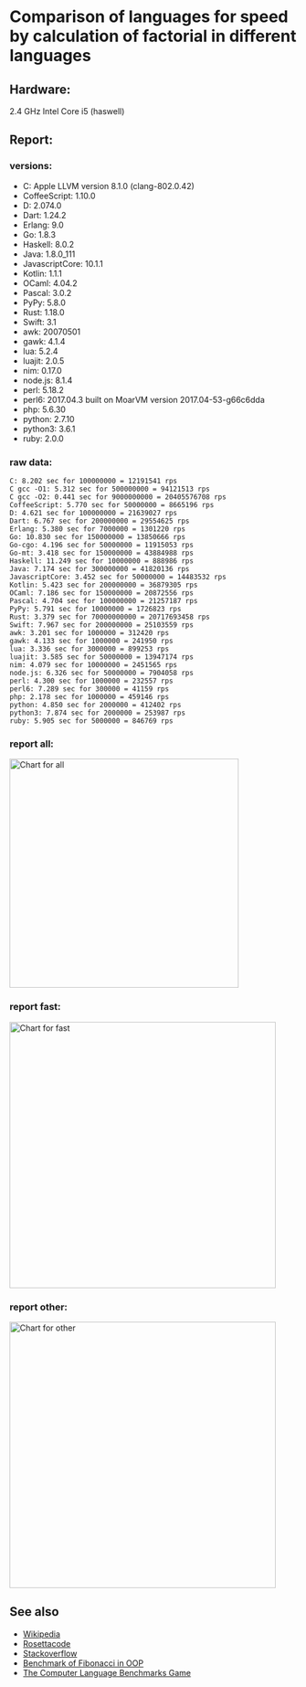 Comparison of languages for speed by calculation of factorial in different languages
====================================================================================

Hardware:
---------
2.4 GHz Intel Core i5 (haswell)

Report:
-------
### versions:

  * C: Apple LLVM version 8.1.0 (clang-802.0.42)
  * CoffeeScript: 1.10.0
  * D: 2.074.0
  * Dart: 1.24.2
  * Erlang: 9.0
  * Go: 1.8.3
  * Haskell: 8.0.2
  * Java: 1.8.0_111
  * JavascriptCore: 10.1.1
  * Kotlin: 1.1.1
  * OCaml: 4.04.2
  * Pascal: 3.0.2
  * PyPy: 5.8.0
  * Rust: 1.18.0
  * Swift: 3.1
  * awk: 20070501
  * gawk: 4.1.4
  * lua: 5.2.4
  * luajit: 2.0.5
  * nim: 0.17.0
  * node.js: 8.1.4
  * perl: 5.18.2
  * perl6: 2017.04.3 built on MoarVM version 2017.04-53-g66c6dda
  * php: 5.6.30
  * python: 2.7.10
  * python3: 3.6.1
  * ruby: 2.0.0


### raw data:

    C: 8.202 sec for 100000000 = 12191541 rps
    C gcc -O1: 5.312 sec for 500000000 = 94121513 rps
    C gcc -O2: 0.441 sec for 9000000000 = 20405576708 rps
    CoffeeScript: 5.770 sec for 50000000 = 8665196 rps
    D: 4.621 sec for 100000000 = 21639027 rps
    Dart: 6.767 sec for 200000000 = 29554625 rps
    Erlang: 5.380 sec for 7000000 = 1301220 rps
    Go: 10.830 sec for 150000000 = 13850666 rps
    Go-cgo: 4.196 sec for 50000000 = 11915053 rps
    Go-mt: 3.418 sec for 150000000 = 43884988 rps
    Haskell: 11.249 sec for 10000000 = 888986 rps
    Java: 7.174 sec for 300000000 = 41820136 rps
    JavascriptCore: 3.452 sec for 50000000 = 14483532 rps
    Kotlin: 5.423 sec for 200000000 = 36879305 rps
    OCaml: 7.186 sec for 150000000 = 20872556 rps
    Pascal: 4.704 sec for 100000000 = 21257187 rps
    PyPy: 5.791 sec for 10000000 = 1726823 rps
    Rust: 3.379 sec for 70000000000 = 20717693458 rps
    Swift: 7.967 sec for 200000000 = 25103559 rps
    awk: 3.201 sec for 1000000 = 312420 rps
    gawk: 4.133 sec for 1000000 = 241950 rps
    lua: 3.336 sec for 3000000 = 899253 rps
    luajit: 3.585 sec for 50000000 = 13947174 rps
    nim: 4.079 sec for 10000000 = 2451565 rps
    node.js: 6.326 sec for 50000000 = 7904058 rps
    perl: 4.300 sec for 1000000 = 232557 rps
    perl6: 7.289 sec for 300000 = 41159 rps
    php: 2.178 sec for 1000000 = 459146 rps
    python: 4.850 sec for 2000000 = 412402 rps
    python3: 7.874 sec for 2000000 = 253987 rps
    ruby: 5.905 sec for 5000000 = 846769 rps


### report all:

<img alt="Chart for all" width="401" src="https://chart.googleapis.com/chart?cht=bhs&chs=602x498&chd=t%3A94121512%2C43884988%2C41820136%2C36879304%2C29554624%2C25103558%2C21639027%2C21257186%2C20872556%2C14483531%2C13947173%2C13850665%2C12191540%2C11915052%2C8665196%2C7904058%2C2451564%2C1726823%2C1301220%2C899252%2C888986%2C846768%2C459146%2C412402%2C312420%2C253986%2C241949%2C232556&chco=4d89f9&chbh=12&chds=0,94121512.9061866&chxt=x,y,r&chxl=1%3A%7Cperl%7Cgawk%7Cpython3%7Cawk%7Cpython%7Cphp%7Cruby%7CHaskell%7Clua%7CErlang%7CPyPy%7Cnim%7Cnode.js%7CCoffeeScript%7CGo-cgo%7CC%7CGo%7Cluajit%7CJavascriptCore%7COCaml%7CPascal%7CD%7CSwift%7CDart%7CKotlin%7CJava%7CGo-mt%7CC%20gcc%20-O1%7C2%3A%7C232556%20rps%7C241949%20rps%7C253986%20rps%7C312420%20rps%7C412402%20rps%7C459146%20rps%7C846768%20rps%7C888986%20rps%7C899252%20rps%7C1301220%20rps%7C1726823%20rps%7C2451564%20rps%7C7904058%20rps%7C8665196%20rps%7C11915052%20rps%7C12191540%20rps%7C13850665%20rps%7C13947173%20rps%7C14483531%20rps%7C20872556%20rps%7C21257186%20rps%7C21639027%20rps%7C25103558%20rps%7C29554624%20rps%7C36879304%20rps%7C41820136%20rps%7C43884988%20rps%7C94121512%20rps%7C0%3A%7C0%20%25%7C10%20%25%7C20%20%25%7C30%20%25%7C40%20%25%7C50%20%25%7C60%20%25%7C70%20%25%7C80%20%25%7C90%20%25%7C100%20%25">

### report fast:

<img alt="Chart for fast" width="466" src="https://chart.googleapis.com/chart?cht=bhs&chs=700x311&chd=t%3A94121512%2C43884988%2C41820136%2C36879304%2C29554624%2C25103558%2C21639027%2C21257186%2C20872556%2C14483531%2C13947173%2C13850665%2C12191540%2C11915052%2C8665196%2C7904058%2C2451564&chco=4d89f9&chbh=12&chds=0,94121512.9061866&chxt=x,y,r&chxl=1%3A%7Cnim%7Cnode.js%7CCoffeeScript%7CGo-cgo%7CC%7CGo%7Cluajit%7CJavascriptCore%7COCaml%7CPascal%7CD%7CSwift%7CDart%7CKotlin%7CJava%7CGo-mt%7CC%20gcc%20-O1%7C2%3A%7C2451564%20rps%7C7904058%20rps%7C8665196%20rps%7C11915052%20rps%7C12191540%20rps%7C13850665%20rps%7C13947173%20rps%7C14483531%20rps%7C20872556%20rps%7C21257186%20rps%7C21639027%20rps%7C25103558%20rps%7C29554624%20rps%7C36879304%20rps%7C41820136%20rps%7C43884988%20rps%7C94121512%20rps%7C0%3A%7C0%20%25%7C10%20%25%7C20%20%25%7C30%20%25%7C40%20%25%7C50%20%25%7C60%20%25%7C70%20%25%7C80%20%25%7C90%20%25%7C100%20%25">

### report other:

<img alt="Chart for other" width="466" src="https://chart.googleapis.com/chart?cht=bhs&chs=700x209&chd=t%3A1726823%2C1301220%2C899252%2C888986%2C846768%2C459146%2C412402%2C312420%2C253986%2C241949%2C232556&chco=4d89f9&chbh=12&chds=0,1726823.46902983&chxt=x,y,r&chxl=1%3A%7Cperl%7Cgawk%7Cpython3%7Cawk%7Cpython%7Cphp%7Cruby%7CHaskell%7Clua%7CErlang%7CPyPy%7C2%3A%7C232556%20rps%7C241949%20rps%7C253986%20rps%7C312420%20rps%7C412402%20rps%7C459146%20rps%7C846768%20rps%7C888986%20rps%7C899252%20rps%7C1301220%20rps%7C1726823%20rps%7C0%3A%7C0%20%25%7C10%20%25%7C20%20%25%7C30%20%25%7C40%20%25%7C50%20%25%7C60%20%25%7C70%20%25%7C80%20%25%7C90%20%25%7C100%20%25">



See also
--------

  * [Wikipedia](http://en.wikipedia.org/wiki/Factorial)
  * [Rosettacode](http://rosettacode.org/wiki/Factorial)
  * [Stackoverflow](http://stackoverflow.com/questions/23930/factorial-algorithms-in-different-languages)
  * [Benchmark of Fibonacci in OOP](https://github.com/Balancer/benchmarks-fib-obj)
  * [The Computer Language Benchmarks Game](http://benchmarksgame.alioth.debian.org)
